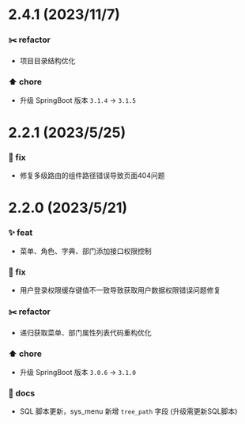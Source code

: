 # 2.4.1 (2023/11/7)
### ✂️ refactor
- 项目目录结构优化
### ⬆️ chore
- 升级 SpringBoot 版本 `3.1.4` → `3.1.5`


# 2.2.1 (2023/5/25)

### 🐛 fix

- 修复多级路由的组件路径错误导致页面404问题

# 2.2.0 (2023/5/21)

### ✨ feat
- 菜单、角色、字典、部门添加接口权限控制

### 🐛 fix

- 用户登录权限缓存键值不一致导致获取用户数据权限错误问题修复

### ✂️ refactor

- 递归获取菜单、部门属性列表代码重构优化

### ⬆️ chore
- 升级 SpringBoot 版本 `3.0.6` → `3.1.0`

### 📝 docs
- SQL 脚本更新，sys_menu 新增 `tree_path` 字段  (升级需更新SQL脚本)


